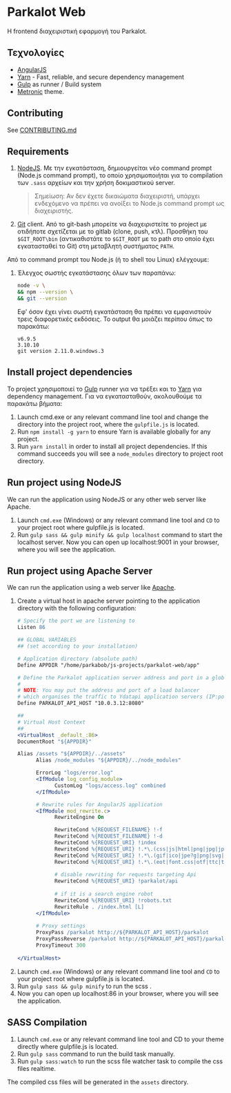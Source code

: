 # Parkalot Web

Η frontend διαχειριστική εφαρμογή του Parkalot.

## Τεχνολογίες

* [AngularJS](https://angularjs.org/)
* [Yarn](https://yarnpkg.com/en/) - Fast, reliable, and secure dependency management
* [Gulp](https://gulpjs.com/) as runner / Build system
* [Metronic](http://keenthemes.com/metronic-theme/) theme.

## Contributing
 
See [CONTRIBUTING.md](CONTRIBUTING.md)

## Requirements

1. [NodeJS](http://nodejs.org/). Με την εγκατάσταση, δημιουργείται νέο command prompt (Node.js command prompt), το οποίο χρησιμοποιήται για το compilation των ```.sass``` αρχείων και την χρήση δοκιμαστικού server.
   > Σημείωση: Αν δεν έχετε δικαιώματα διαχειριστή, υπάρχει ενδεχόμενο να πρέπει να ανοίξει το Node.js command prompt ως διαχειριστής.
1. [Git](https://msysgit.github.io/) client. Από το git-bash μπορείτε να διαχειριστείτε το project με οτιδήποτε σχετίζεται με το gitlab (clone, push, κτλ). Προσθήκη του ```$GIT_ROOT\bin``` (αντικαθιστάτε το ```$GIT_ROOT``` με το path στο οποίο έχει εγκατασταθεί το Git) στη μεταβλητή συστήματος ```PATH```.

Από το command prompt του Node.js (ή το shell του Linux) ελέγχουμε:
   1. Έλεγχος σωστής εγκατάστασης όλων των παραπάνω:
      ```bash
      node -v \
      && npm --version \
      && git --version
      ```
      
      Εφ' όσον έχει γίνει σωστή εγκατάσταση θα πρέπει να εμφανιστούν τρεις διαφορετικές εκδόσεις. Το output θα μοιάζει περίπου όπως το παρακάτω:
      ```
      v6.9.5
      3.10.10
      git version 2.11.0.windows.3
      ```

## Install project dependencies

Το project χρησιμοποιεί το [Gulp](https://gulpjs.com/) runner για να τρέξει και το [Yarn](https://yarnpkg.com/en/) για dependency management. Για να εγκατασταθούν, ακολουθούμε τα παρακάτω βήματα:

1. Launch cmd.exe or any relevant command line tool and change the directory into the project root, where the ```gulpfile.js``` is located.
1. Run ```npm install -g yarn``` to ensure Yarn is available globally for any project.
1. Run ```yarn install``` in order to install all project dependencies. If this command succeeds you will see a ```node_modules``` directory to project root directory.

## Run project using NodeJS

We can run the application using NodeJS or any other web server like Apache.

1. Launch ```cmd.exe``` (Windows) or any relevant command line tool and ``CD`` to your project root where gulpfile.js is located.
1. Run ```gulp sass && gulp minify && gulp localhost``` command to start the localhost server. Now you can open up localhost:9001 in your browser, where you will see the application.

## Run project using Apache Server

We can run the application using a web server like [Apache](https://httpd.apache.org/).

1. Create a virtual host in apache server pointing to the application directory with the following configuration:
      ```apache
      # Specify the port we are listening to
      Listen 86

      ## GLOBAL VARIABLES 
      ## (set according to your installation)

      # Application directory (absolute path)
      Define APPDIR "/home/parkabob/js-projects/parkalot-web/app"

      # Define the Parkalot application server address and port in a global variable.
      #
      # NOTE: You may put the address and port of a load balancer
      # which organises the traffic to Ydatapi application servers (IP:port)
      Define PARKALOT_API_HOST "10.0.3.12:8080"

      ##
      # Virtual Host Context
      ##
      <VirtualHost _default_:86>
      DocumentRoot "${APPDIR}"

      Alias /assets "${APPDIR}/../assets"
            Alias /node_modules "${APPDIR}/../node_modules"

            ErrorLog "logs/error.log"
            <IfModule log_config_module>
                  CustomLog "logs/access.log" combined
            </IfModule>

            # Rewrite rules for AngularJS application
            <IfModule mod_rewrite.c>
                  RewriteEngine On   

                  RewriteCond %{REQUEST_FILENAME} !-f
                  RewriteCond %{REQUEST_FILENAME} !-d
                  RewriteCond %{REQUEST_URI} !index
                  RewriteCond %{REQUEST_URI} !.*\.(css|js|html|png|jpg|jpeg|gif|webp)
                  RewriteCond %{REQUEST_URI} !.*\.(gif|ico|jpe?g|png|svg|svgz|webp)
                  RewriteCond %{REQUEST_URI} !.*\.(eot|font.css|otf|ttc|ttf|woff)
                  
                  # disable rewriting for requests targeting Api 
                  RewriteCond %{REQUEST_URI} !parkalot/api
                  
                  # if it is a search engine robot
                  RewriteCond %{REQUEST_URI} !robots.txt
                  RewriteRule . /index.html [L]
            </IfModule>
            
            # Proxy settings
            ProxyPass /parkalot http://${PARKALOT_API_HOST}/parkalot
            ProxyPassReverse /parkalot http://${PARKALOT_API_HOST}/parkalot
            ProxyTimeout 300
            
      </VirtualHost>                                  
      ```
1. Launch ```cmd.exe``` (Windows) or any relevant command line tool and ``CD`` to your project root where gulpfile.js is located.
1. Run ```gulp sass && gulp minify``` to run the scss . 
1. Now you can open up localhost:86 in your browser, where you will see the application.

## SASS Compilation

1. Launch ```cmd.exe``` or any relevant command line tool and CD to your theme directly where gulpfile.js is located.
1. Run ```gulp sass``` command to run the build task manually.
1. Run ```gulp sass:watch``` to run the scss file watcher task to compile the css files realtime.

The compiled css files will be generated in the ```assets``` directory. 
